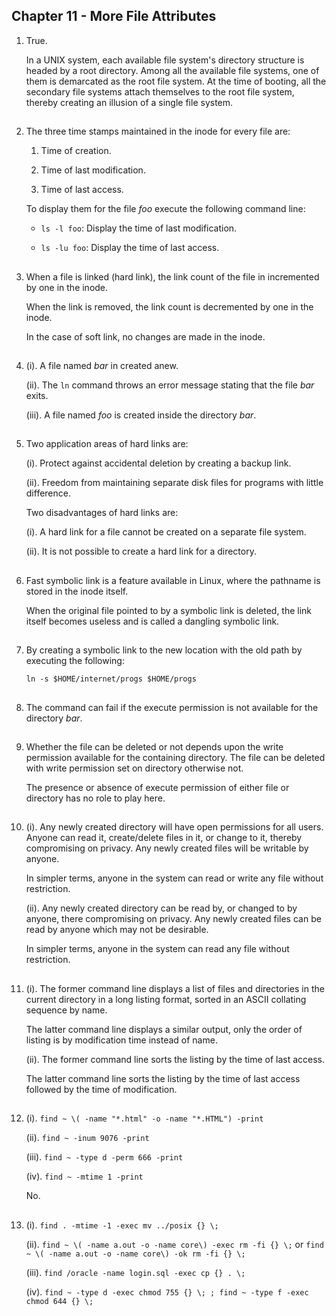 ## Chapter 11 - More File Attributes

01.	True.

	In a UNIX system, each available file system's directory structure is headed by a root directory. Among all the available file systems, one of them is demarcated as the root file system. At the time of booting, all the secondary file systems attach themselves to the root file system, thereby creating an illusion of a single file system.

##

02.	The three time stamps maintained in the inode for every file are:

	01.	Time of creation.

	02.	Time of last modification.

	03.	Time of last access.

	To display them for the file _foo_ execute the following command line:

	-	`ls -l foo`: Display the time of last modification.

	-	`ls -lu foo`: Display the time of last access.

##

03.	When a file is linked (hard link), the link count of the file in incremented by one in the inode.

	When the link is removed, the link count is decremented by one in the inode.

	In the case of soft link, no changes are made in the inode.

##

04.	(i). A file named _bar_ in created anew.

	(ii). The `ln` command throws an error message stating that the file _bar_ exits.

	(iii). A file named _foo_ is created inside the directory _bar_.

##

05.	Two application areas of hard links are:

	(i). Protect against accidental deletion by creating a backup link.

	(ii). Freedom from maintaining separate disk files for programs with little difference.

	Two disadvantages of hard links are:

	(i). A hard link for a file cannot be created on a separate file system.

	(ii). It is not possible to create a hard link for a directory.

##

06.	Fast symbolic link is a feature available in Linux, where the pathname is stored in the inode itself.

	When the original file pointed to by a symbolic link is deleted, the link itself becomes useless and is called a dangling symbolic link.

##

07.	By creating a symbolic link to the new location with the old path by executing the following:

	`ln -s $HOME/internet/progs $HOME/progs`

##

08.	The command can fail if the execute permission is not available for the directory _bar_.

##

09.	Whether the file can be deleted or not depends upon the write permission available for the containing directory. The file can be deleted with write permission set on directory otherwise not.

	The presence or absence of execute permission of either file or directory has no role to play here.

##

10.	(i). Any newly created directory will have open permissions for all users. Anyone can read it, create/delete files in it, or change to it, thereby compromising on privacy. Any newly created files will be writable by anyone.

	In simpler terms, anyone in the system can read or write any file without restriction.

	(ii). Any newly created directory can be read by, or changed to by anyone, there compromising on privacy. Any newly created files can be read by anyone which may not be desirable.

	In simpler terms, anyone in the system can read any file without restriction.

##

11.	(i). The former command line displays a list of files and directories in the current directory in a long listing format, sorted in an ASCII collating sequence by name.

	The latter command line displays a similar output, only the order of listing is by modification time instead of name.

	(ii). The former command line sorts the listing by the time of last access.

	The latter command line sorts the listing by the time of last access followed by the time of modification.

##

12.	(i). `find ~ \( -name "*.html" -o -name "*.HTML") -print`

	(ii). `find ~ -inum 9076 -print`

	(iii). `find ~ -type d -perm 666 -print`

	(iv). `find ~ -mtime 1 -print`

	No.

##

13.	(i). `find . -mtime -1 -exec mv ../posix {} \;`

   	(ii). `find ~ \( -name a.out -o -name core\) -exec rm -fi {} \;` or `find ~ \( -name a.out -o -name core\) -ok rm -fi {} \;`

	(iii). `find /oracle -name login.sql -exec cp {} . \;`

	(iv). `find ~ -type d -exec chmod 755 {} \; ; find ~ -type f -exec chmod 644 {} \;`

##

